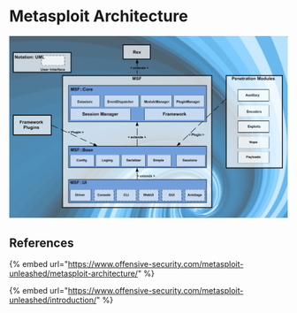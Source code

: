 # Metasploit Architecture

![MSF architecture](../../../.gitbook/assets/metasploit-unleashed_metasploit-architecture_msf-architecture.png)

## References

{% embed url="https://www.offensive-security.com/metasploit-unleashed/metasploit-architecture/" %}

{% embed url="https://www.offensive-security.com/metasploit-unleashed/introduction/" %}





